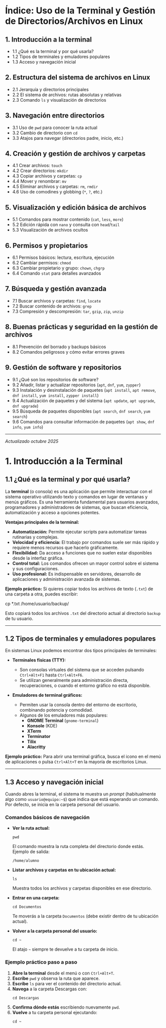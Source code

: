 # Índice: Uso de la Terminal y Gestión de Directorios/Archivos en Linux

## 1. Introducción a la terminal
- 1.1 ¿Qué es la terminal y por qué usarla?
- 1.2 Tipos de terminales y emuladores populares
- 1.3 Acceso y navegación inicial

## 2. Estructura del sistema de archivos en Linux
- 2.1 Jerarquía y directorios principales
- 2.2 El sistema de archivos: rutas absolutas y relativas
- 2.3 Comando `ls` y visualización de directorios

## 3. Navegación entre directorios
- 3.1 Uso de `pwd` para conocer la ruta actual
- 3.2 Cambio de directorio con `cd`
- 3.3 Atajos para navegar (directorios padre, inicio, etc.)

## 4. Creación y gestión de archivos y carpetas
- 4.1 Crear archivos: `touch`
- 4.2 Crear directorios: `mkdir`
- 4.3 Copiar archivos y carpetas: `cp`
- 4.4 Mover y renombrar: `mv`
- 4.5 Eliminar archivos y carpetas: `rm`, `rmdir`
- 4.6 Uso de comodines y globbing (`*`, `?`, etc.)

## 5. Visualización y edición básica de archivos
- 5.1 Comandos para mostrar contenido (`cat`, `less`, `more`)
- 5.2 Edición rápida con `nano` y consulta con `head`/`tail`
- 5.3 Visualización de archivos ocultos

## 6. Permisos y propietarios
- 6.1 Permisos básicos: lectura, escritura, ejecución
- 6.2 Cambiar permisos: `chmod`
- 6.3 Cambiar propietario y grupo: `chown`, `chgrp`
- 6.4 Comando `stat` para detalles avanzados

## 7. Búsqueda y gestión avanzada
- 7.1 Buscar archivos y carpetas: `find`, `locate`
- 7.2 Buscar contenido de archivos: `grep`
- 7.3 Compresión y descompresión: `tar`, `gzip`, `zip`, `unzip`

## 8. Buenas prácticas y seguridad en la gestión de archivos
- 8.1 Prevención del borrado y backups básicos
- 8.2 Comandos peligrosos y cómo evitar errores graves

## 9. Gestión de software y repositorios
- 9.1 ¿Qué son los repositorios de software?
- 9.2 Añadir, listar y actualizar repositorios (`apt`, `dnf`, `yum`, `zypper`)
- 9.3 Instalación y desinstalación de paquetes (`apt install`, `apt remove`, `dnf install`, `yum install`, `zypper install`)
- 9.4 Actualización de paquetes y del sistema (`apt update`, `apt upgrade`, `dnf upgrade`)
- 9.5 Búsqueda de paquetes disponibles (`apt search`, `dnf search`, `yum search`)
- 9.6 Comandos para consultar información de paquetes (`apt show`, `dnf info`, `yum info`)

---

*Actualizado octubre 2025*

# 1. Introducción a la Terminal

## 1.1 ¿Qué es la terminal y por qué usarla?

La **terminal** (o consola) es una aplicación que permite interactuar con el sistema operativo utilizando texto y comandos en lugar de ventanas y menús gráficos. Es una herramienta fundamental para usuarios avanzados, programadores y administradores de sistemas, que buscan eficiencia, automatización y acceso a opciones potentes.

**Ventajas principales de la terminal:**
- **Automatización:** Permite ejecutar scripts para automatizar tareas rutinarias y complejas.
- **Velocidad y eficiencia:** El trabajo por comandos suele ser más rápido y requiere menos recursos que hacerlo gráficamente.
- **Flexibilidad:** Da acceso a funciones que no suelen estar disponibles desde la interfaz gráfica.
- **Control total:** Los comandos ofrecen un mayor control sobre el sistema y sus configuraciones.
- **Uso profesional:** Es indispensable en servidores, desarrollo de aplicaciones y administración avanzada de sistemas.

**Ejemplo práctico:**
Si quieres copiar todos los archivos de texto (`.txt`) de una carpeta a otra, puedes escribir:

cp *.txt /home/usuario/backup/

Esto copiará todos los archivos `.txt` del directorio actual al directorio `backup` de tu usuario.

---

## 1.2 Tipos de terminales y emuladores populares

En sistemas Linux podemos encontrar dos tipos principales de terminales:

- **Terminales físicas (TTY):**
  - Son consolas virtuales del sistema que se acceden pulsando `Ctrl+Alt+F1` hasta `Ctrl+Alt+F6`.
  - Se utilizan generalmente para administración directa, recuperaciones, o cuando el entorno gráfico no está disponible.

- **Emuladores de terminal gráficos:**
  - Permiten usar la consola dentro del entorno de escritorio, combinando potencia y comodidad.
  - Algunos de los emuladores más populares:
    - **GNOME Terminal** (`gnome-terminal`)
    - **Konsole** (KDE)
    - **XTerm**
    - **Terminator**
    - **Tilix**
    - **Alacritty**

**Ejemplo práctico:**
Para abrir una terminal gráfica, busca el icono en el menú de aplicaciones o pulsa `Ctrl+Alt+T` en la mayoría de escritorios Linux.

---

## 1.3 Acceso y navegación inicial

Cuando abres la terminal, el sistema te muestra un *prompt* (habitualmente algo como `usuario@equipo:~$`) que indica que está esperando un comando. Por defecto, se inicia en la carpeta personal del usuario.

### Comandos básicos de navegación

- **Ver la ruta actual:**

    ```
    pwd
    ```
    El comando muestra la ruta completa del directorio donde estás. Ejemplo de salida:
    ```
    /home/alumno
    ```

- **Listar archivos y carpetas en tu ubicación actual:**

    ```
    ls
    ```
    Muestra todos los archivos y carpetas disponibles en ese directorio.

- **Entrar en una carpeta:**

    ```
    cd Documentos
    ```
    Te moverás a la carpeta `Documentos` (debe existir dentro de tu ubicación actual).

- **Volver a la carpeta personal del usuario:**

    ```
    cd ~
    ```
    El atajo `~` siempre te devuelve a tu carpeta de inicio.

### Ejemplo práctico paso a paso

1. **Abre la terminal** desde el menú o con `Ctrl+Alt+T`.
2. **Escribe** `pwd` y observa la ruta que aparece.
3. **Escribe** `ls` para ver el contenido del directorio actual.
4. **Navega** a la carpeta Descargas con:
    ```
    cd Descargas
    ```
5. **Confirma dónde estás** escribiendo nuevamente `pwd`.
6. **Vuelve** a tu carpeta personal ejecutando:
    ```
    cd ~
    ```


